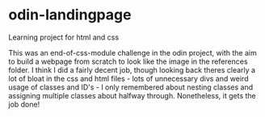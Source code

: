 # odin-landingpage
Learning project for html and css

This was an end-of-css-module challenge  in the odin project, with the aim to build a webpage from scratch to look like the image in the references folder. I think I did a fairly decent job, though looking back theres clearly a lot of bloat in the css and html files - lots of unnecessary divs and weird usage of classes and ID's - I only remembered about nesting classes and assigning multiple classes about halfway through. Nonetheless, it gets the job done!
